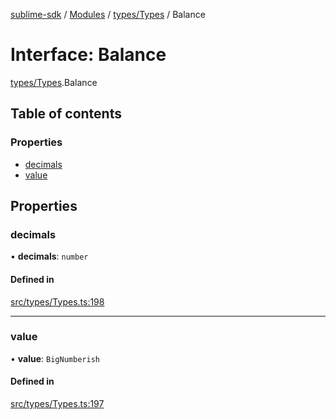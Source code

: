 [sublime-sdk](../README.md) / [Modules](../modules.md) / [types/Types](../modules/types_Types.md) / Balance

# Interface: Balance

[types/Types](../modules/types_Types.md).Balance

## Table of contents

### Properties

- [decimals](types_Types.Balance.md#decimals)
- [value](types_Types.Balance.md#value)

## Properties

### decimals

• **decimals**: `number`

#### Defined in

[src/types/Types.ts:198](https://github.com/sublime-finance/sublime-sdk/blob/1be39aa/src/types/Types.ts#L198)

___

### value

• **value**: `BigNumberish`

#### Defined in

[src/types/Types.ts:197](https://github.com/sublime-finance/sublime-sdk/blob/1be39aa/src/types/Types.ts#L197)
